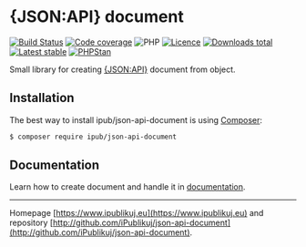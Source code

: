 # {JSON:API} document

[![Build Status](https://badgen.net/github/checks/ipublikuj/json-api-document/master?cache=300&style=flast-square)](https://github.com/ipublikuj/json-api-document)
[![Code coverage](https://badgen.net/coveralls/c/github/ipublikuj/json-api-document?cache=300&style=flast-square)](https://coveralls.io/github/ipublikuj/json-api-document)
![PHP](https://badgen.net/packagist/php/ipub/json-api-document?cache=300&style=flast-square)
[![Licence](https://badgen.net/packagist/license/ipub/json-api-document?cache=300&style=flast-square)](https://github.com/ipublikuj/json-api-document/blob/master/LICENSE.md)
[![Downloads total](https://badgen.net/packagist/dt/ipub/json-api-document?cache=300&style=flast-square)](https://packagist.org/packages/ipub/json-api-document)
[![Latest stable](https://badgen.net/packagist/v/ipub/json-api-document/latest?cache=300&style=flast-square)](https://packagist.org/packages/ipub/json-api-document)
[![PHPStan](https://img.shields.io/badge/PHPStan-enabled-brightgreen.svg?style=flat-square)](https://github.com/phpstan/phpstan)

Small library for creating [{JSON:API}](http://jsonapi.org) document from object.

## Installation

The best way to install ipub/json-api-document is using  [Composer](http://getcomposer.org/):

```sh
$ composer require ipub/json-api-document
```

## Documentation

Learn how to create document and handle it in [documentation](https://github.com/iPublikuj/json-api-document/blob/master/docs/en/index.md).

***
Homepage [https://www.ipublikuj.eu](https://www.ipublikuj.eu) and repository [http://github.com/iPublikuj/json-api-document](http://github.com/iPublikuj/json-api-document).
